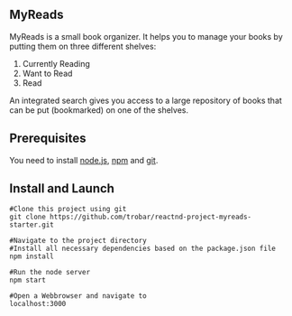 ## MyReadsMyReads is a small book organizer. It helps you to manage your books by putting them on three different shelves: 1. Currently Reading1. Want to Read1. ReadAn integrated search gives you access to a large repository of books that can be put (bookmarked) on one of the shelves.## PrerequisitesYou need to install [node.js](https://nodejs.org/en/), [npm](https://www.npmjs.com/get-npm) and [git](https://git-scm.com/).## Install and Launch    #Clone this project using git    git clone https://github.com/trobar/reactnd-project-myreads-starter.git    #Navigate to the project directory    #Install all necessary dependencies based on the package.json file    npm install    #Run the node server    npm start    #Open a Webbrowser and navigate to    localhost:3000